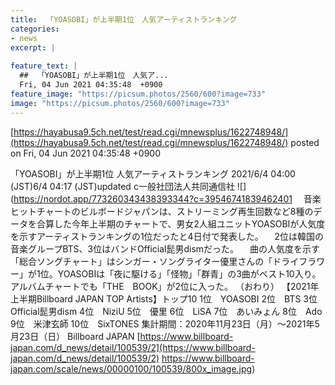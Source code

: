 ```yaml
---
title:  「YOASOBI」が上半期1位　人気アーティストランキング  
categories:
- news
excerpt: |
  
feature_text: |
  ##  「YOASOBI」が上半期1位　人気ア...
  Fri, 04 Jun 2021 04:35:48  +0900
feature_image: "https://picsum.photos/2560/600?image=733"
image: "https://picsum.photos/2560/600?image=733"
---
```


[https://hayabusa9.5ch.net/test/read.cgi/mnewsplus/1622748948/](https://hayabusa9.5ch.net/test/read.cgi/mnewsplus/1622748948/)
posted on Fri, 04 Jun 2021 04:35:48  +0900

<!--more-->

「YOASOBI」が上半期1位 人気アーティストランキング 2021/6/4 04:00 (JST)6/4 04:17 (JST)updated c一般社団法人共同通信社 ![](https://nordot.app/773260343438393344?c=39546741839462401 　音楽ヒットチャートのビルボードジャパンは、ストリーミング再生回数など8種のデータを合算した今年上半期のチャートで、男女2人組ユニットYOASOBIが人気度を示すアーティストランキングの1位だったと4日付で発表した。 　2位は韓国の音楽グループBTS、3位はバンドOfficial髭男dismだった。 　曲の人気度を示す「総合ソングチャート」はシンガー・ソングライター優里さんの「ドライフラワー」が1位。YOASOBIは「夜に駆ける」「怪物」「群青」の3曲がベスト10入り。アルバムチャートでも「THE　BOOK」が2位に入った。 （おわり） 【2021年上半期Billboard JAPAN TOP Artists】トップ10 1位　YOASOBI 2位　BTS 3位　Official髭男dism 4位　NiziU 5位　優里 6位　LiSA 7位　あいみょん 8位　Ado 9位　米津玄師 10位　SixTONES 集計期間：2020年11月23日（月）〜2021年5月23日（日） Billboard JAPAN [https://www.billboard-japan.com/d_news/detail/100539/2](https://www.billboard-japan.com/d_news/detail/100539/2) https://www.billboard-japan.com/scale/news/00000100/100539/800x_image.jpg)
